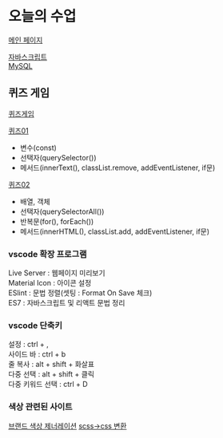 # 오늘의 수업
[메인 페이지](https://webs9919.github.io/class2024/)     

[자바스크립트](https://webs9919.github.io/class2024/javascript/index.html)   
[MySQL](https://webs9919.github.io/class2024/mysql/index.html)   

## 퀴즈 게임
[퀴즈게임](https://webs9919.github.io/class2024/quiz/index.html)

[퀴즈01](https://webs9919.github.io/class2024/quiz/quiz01.html)
- 변수(const)
- 선택자(querySelector())
- 메서드(innerText(), classList.remove, addEventListener, if문)

[퀴즈02](https://webs9919.github.io/class2024/quiz/quiz02.html)
- 배열, 객체
- 선택자(querySelectorAll())
- 반복문(for(), forEach())
- 메서드(innerHTML(), classList.add, addEventListener, if문)



### vscode 확장 프로그램
Live Server : 웹페이지 미리보기   
Material Icon : 아이콘 설정   
ESlint : 문법 정렬(셋팅 : Format On Save 체크)   
ES7 : 자바스크립트 및 리액트 문법 정리   

### vscode 단축키
설정 : ctrl + ,   
사이드 바 : ctrl + b   
줄 복사 : alt + shift + 화살표      
다중 선택 : alt + shift + 클릭   
다중 키워드 선택 : ctrl + D

### 색상 관련된 사이트
[브랜드 색상 제너레이션](https://huemint.com)
[scss->css 변환](https://www.sassmeister.com)